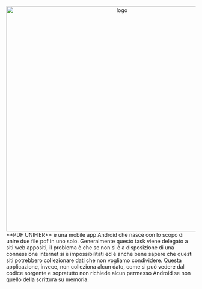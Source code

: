 <div align = "center">
<img src="https://user-images.githubusercontent.com/80098232/231129816-8cc1f99f-454c-4b42-8f24-3937efa9f7ae.png" alt="logo" width="600"/>
</div>
**PDF UNIFIER** è una mobile app Android che nasce con lo scopo di unire due file pdf in uno solo.
Generalmente questo task viene delegato a siti web appositi, il problema è che se non si è a disposizione di una connessione internet si è impossibilitati ed è anche bene sapere che questi siti potrebbero collezionare dati che non vogliamo condividere.
Questa applicazione, invece, non colleziona alcun dato, come si può vedere dal codice sorgente e sopratutto non richiede alcun permesso Android se non quello della scrittura su memoria.
